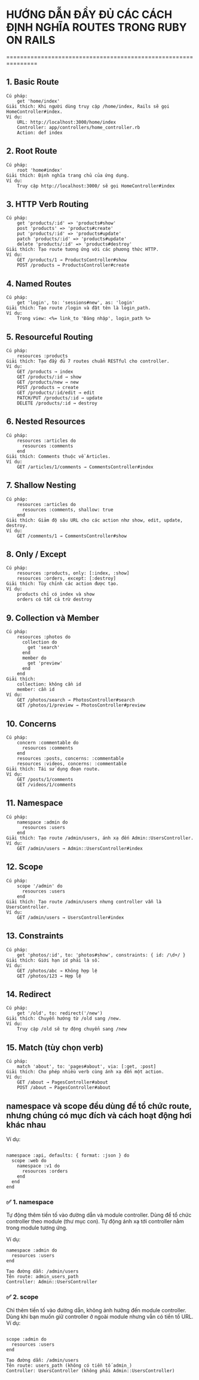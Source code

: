 # HƯỚNG DẪN ĐẦY ĐỦ CÁC CÁCH ĐỊNH NGHĨA ROUTES TRONG RUBY ON RAILS
===============================================================

## 1. Basic Route
```
Cú pháp:
    get 'home/index'
Giải thích: Khi người dùng truy cập /home/index, Rails sẽ gọi HomeController#index.
Ví dụ:
    URL: http://localhost:3000/home/index
    Controller: app/controllers/home_controller.rb
    Action: def index
```
## 2. Root Route
```
Cú pháp:
    root 'home#index'
Giải thích: Định nghĩa trang chủ của ứng dụng.
Ví dụ:
    Truy cập http://localhost:3000/ sẽ gọi HomeController#index
```
## 3. HTTP Verb Routing
```
Cú pháp:
    get 'products/:id' => 'products#show'
    post 'products' => 'products#create'
    put 'products/:id' => 'products#update'
    patch 'products/:id' => 'products#update'
    delete 'products/:id' => 'products#destroy'
Giải thích: Tạo route tương ứng với các phương thức HTTP.
Ví dụ:
    GET /products/1 → ProductsController#show
    POST /products → ProductsController#create
```
## 4. Named Routes
```
Cú pháp:
    get 'login', to: 'sessions#new', as: 'login'
Giải thích: Tạo route /login và đặt tên là login_path.
Ví dụ:
    Trong view: <%= link_to 'Đăng nhập', login_path %>
```
## 5. Resourceful Routing
```
Cú pháp:
    resources :products
Giải thích: Tạo đầy đủ 7 routes chuẩn RESTful cho controller.
Ví dụ:
    GET /products → index
    GET /products/:id → show
    GET /products/new → new
    POST /products → create
    GET /products/:id/edit → edit
    PATCH/PUT /products/:id → update
    DELETE /products/:id → destroy
```
## 6. Nested Resources
```
Cú pháp:
    resources :articles do
      resources :comments
    end
Giải thích: Comments thuộc về Articles.
Ví dụ:
    GET /articles/1/comments → CommentsController#index
```
## 7. Shallow Nesting
```
Cú pháp:
    resources :articles do
      resources :comments, shallow: true
    end
Giải thích: Giảm độ sâu URL cho các action như show, edit, update, destroy.
Ví dụ:
    GET /comments/1 → CommentsController#show
```
## 8. Only / Except
```
Cú pháp:
    resources :products, only: [:index, :show]
    resources :orders, except: [:destroy]
Giải thích: Tùy chỉnh các action được tạo.
Ví dụ:
    products chỉ có index và show
    orders có tất cả trừ destroy
```
## 9. Collection và Member
```
Cú pháp:
    resources :photos do
      collection do
        get 'search'
      end
      member do
        get 'preview'
      end
    end
Giải thích:
    collection: không cần id
    member: cần id
Ví dụ:
    GET /photos/search → PhotosController#search
    GET /photos/1/preview → PhotosController#preview
```
## 10. Concerns
```
Cú pháp:
    concern :commentable do
      resources :comments
    end
    resources :posts, concerns: :commentable
    resources :videos, concerns: :commentable
Giải thích: Tái sử dụng đoạn route.
Ví dụ:
    GET /posts/1/comments
    GET /videos/1/comments
```
## 11. Namespace
```
Cú pháp:
    namespace :admin do
      resources :users
    end
Giải thích: Tạo route /admin/users, ánh xạ đến Admin::UsersController.
Ví dụ:
    GET /admin/users → Admin::UsersController#index
```
## 12. Scope
```
Cú pháp:
    scope '/admin' do
      resources :users
    end
Giải thích: Tạo route /admin/users nhưng controller vẫn là UsersController.
Ví dụ:
    GET /admin/users → UsersController#index
```
## 13. Constraints
```
Cú pháp:
    get 'photos/:id', to: 'photos#show', constraints: { id: /\d+/ }
Giải thích: Giới hạn id phải là số.
Ví dụ:
    GET /photos/abc → Không hợp lệ
    GET /photos/123 → Hợp lệ
```

## 14. Redirect
```
Cú pháp:
    get '/old', to: redirect('/new')
Giải thích: Chuyển hướng từ /old sang /new.
Ví dụ:
    Truy cập /old sẽ tự động chuyển sang /new
```
## 15. Match (tùy chọn verb)
```
Cú pháp:
    match 'about', to: 'pages#about', via: [:get, :post]
Giải thích: Cho phép nhiều verb cùng ánh xạ đến một action.
Ví dụ:
    GET /about → PagesController#about
    POST /about → PagesController#about
```
## namespace và scope đều dùng để tổ chức route, nhưng chúng có mục đích và cách hoạt động hơi khác nhau
Ví dụ:
```

namespace :api, defaults: { format: :json } do
  scope :web do
    namespace :v1 do
      resources :orders
    end
  end
end

```
### ✅ 1. namespace

Tự động thêm tiền tố vào đường dẫn và module controller.
Dùng để tổ chức controller theo module (thư mục con).
Tự động ánh xạ tới controller nằm trong module tương ứng.

Ví dụ:
```
namespace :admin do
  resources :users
end
```
```
Tạo đường dẫn: /admin/users
Tên route: admin_users_path
Controller: Admin::UsersController
```

### ✅ 2. scope

Chỉ thêm tiền tố vào đường dẫn, không ảnh hưởng đến module controller.
Dùng khi bạn muốn giữ controller ở ngoài module nhưng vẫn có tiền tố URL.
Ví dụ:
```

scope :admin do
  resources :users
end

```
```
Tạo đường dẫn: /admin/users
Tên route: users_path (không có tiền tố admin_)
Controller: UsersController (không phải Admin::UsersController)
```
